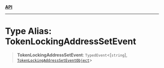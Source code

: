 [**API**](../../../README.md)

***

# Type Alias: TokenLockingAddressSetEvent

> **TokenLockingAddressSetEvent**: `TypedEvent`\<\[`string`\], [`TokenLockingAddressSetEventObject`](../interfaces/TokenLockingAddressSetEventObject.md)\>
